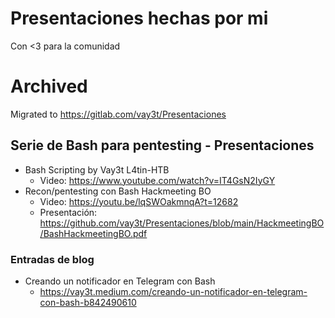 # Presentaciones hechas por mi
Con <3 para la comunidad

# Archived
Migrated to https://gitlab.com/vay3t/Presentaciones

## Serie de Bash para pentesting - Presentaciones 

* Bash Scripting by Vay3t L4tin-HTB
    * Video: https://www.youtube.com/watch?v=IT4GsN2IyGY
* Recon/pentesting con Bash Hackmeeting BO
    * Video: https://youtu.be/lqSWOakmnqA?t=12682
    * Presentación: https://github.com/vay3t/Presentaciones/blob/main/HackmeetingBO/BashHackmeetingBO.pdf

### Entradas de blog
* Creando un notificador en Telegram con Bash
   * https://vay3t.medium.com/creando-un-notificador-en-telegram-con-bash-b842490610
